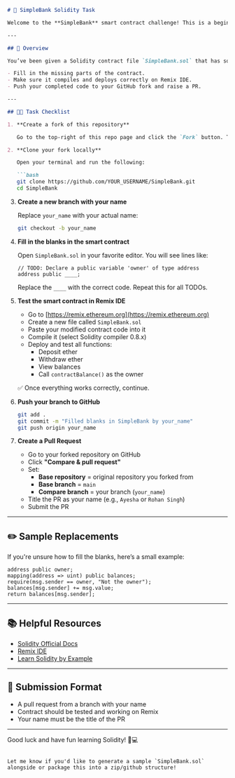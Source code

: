 
```markdown
# 🏦 SimpleBank Solidity Task

Welcome to the **SimpleBank** smart contract challenge! This is a beginner-friendly Solidity assignment meant to help you practice writing and understanding a smart contract with state variables, mappings, and ether transfers.

---

## 📄 Overview

You’ve been given a Solidity contract file `SimpleBank.sol` that has some blanks (marked with `// TODO: ____`). Your job is to:

- Fill in the missing parts of the contract.
- Make sure it compiles and deploys correctly on Remix IDE.
- Push your completed code to your GitHub fork and raise a PR.

---

## 🧑‍💻 Task Checklist

1. **Create a fork of this repository**

   Go to the top-right of this repo page and click the `Fork` button. This will create your own copy of the repo.

2. **Clone your fork locally**

   Open your terminal and run the following:

   ```bash
   git clone https://github.com/YOUR_USERNAME/SimpleBank.git
   cd SimpleBank
   ```

3. **Create a new branch with your name**

   Replace `your_name` with your actual name:

   ```bash
   git checkout -b your_name
   ```

4. **Fill in the blanks in the smart contract**

   Open `SimpleBank.sol` in your favorite editor. You will see lines like:

   ```solidity
   // TODO: Declare a public variable 'owner' of type address
   address public ____;
   ```

   Replace the `____` with the correct code. Repeat this for all TODOs.

5. **Test the smart contract in Remix IDE**

   - Go to [https://remix.ethereum.org](https://remix.ethereum.org)
   - Create a new file called `SimpleBank.sol`
   - Paste your modified contract code into it
   - Compile it (select Solidity compiler 0.8.x)
   - Deploy and test all functions:
     - Deposit ether
     - Withdraw ether
     - View balances
     - Call `contractBalance()` as the owner

   ✅ Once everything works correctly, continue.

6. **Push your branch to GitHub**

   ```bash
   git add .
   git commit -m "Filled blanks in SimpleBank by your_name"
   git push origin your_name
   ```

7. **Create a Pull Request**

   - Go to your forked repository on GitHub
   - Click **"Compare & pull request"**
   - Set:
     - **Base repository** = original repository you forked from
     - **Base branch** = `main`
     - **Compare branch** = your branch (`your_name`)
   - Title the PR as your name (e.g., `Ayesha` or `Rohan Singh`)
   - Submit the PR

---

## ✏️ Sample Replacements

If you're unsure how to fill the blanks, here’s a small example:

```solidity
address public owner;
mapping(address => uint) public balances;
require(msg.sender == owner, "Not the owner");
balances[msg.sender] += msg.value;
return balances[msg.sender];
```

---

## 📚 Helpful Resources

- [Solidity Official Docs](https://docs.soliditylang.org)
- [Remix IDE](https://remix.ethereum.org)
- [Learn Solidity by Example](https://solidity-by-example.org)

---

## 🏁 Submission Format

- A pull request from a branch with your name
- Contract should be tested and working on Remix
- Your name must be the title of the PR

---

Good luck and have fun learning Solidity! 🚀💻
```

Let me know if you'd like to generate a sample `SimpleBank.sol` alongside or package this into a zip/github structure!
